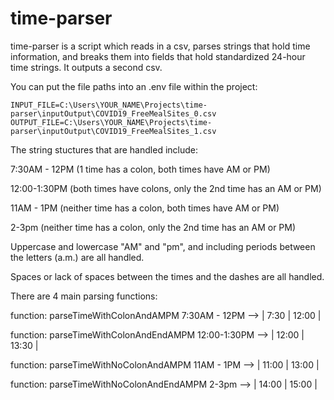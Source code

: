 # time-parser

time-parser is a script which reads in a csv, parses strings that hold time information, and breaks them into fields that hold standardized 24-hour time strings.  It outputs a second csv.

You can put the file paths into an .env file within the project:

    INPUT_FILE=C:\Users\YOUR_NAME\Projects\time-parser\inputOutput\COVID19_FreeMealSites_0.csv
    OUTPUT_FILE=C:\Users\YOUR_NAME\Projects\time-parser\inputOutput\COVID19_FreeMealSites_1.csv

The string stuctures that are handled include:

7:30AM - 12PM (1 time has a colon, both times have AM or PM)

12:00-1:30PM (both times have colons, only the 2nd time has an AM or PM)

11AM - 1PM (neither time has a colon, both times have AM or PM)

2-3pm (neither time has a colon, only the 2nd time has an AM or PM)


Uppercase and lowercase "AM" and "pm", and including periods between the letters (a.m.) are all handled.

Spaces or lack of spaces between the times and the dashes are all handled.


There are 4 main parsing functions:

function: parseTimeWithColonAndAMPM
7:30AM - 12PM --> | 7:30 | 12:00 |

function: parseTimeWithColonAndEndAMPM
12:00-1:30PM --> | 12:00 | 13:30 |

function: parseTimeWithNoColonAndAMPM
11AM - 1PM --> | 11:00 | 13:00 |

function: parseTimeWithNoColonAndEndAMPM
2-3pm --> | 14:00 | 15:00 |

